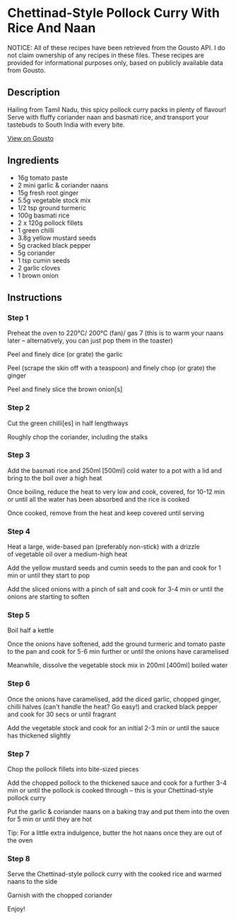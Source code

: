 # Chettinad-Style Pollock Curry With Rice And Naan

NOTICE: All of these recipes have been retrieved from the Gousto API. I do not claim ownership of any recipes in these files. These recipes are provided for informational purposes only, based on publicly available data from Gousto.

## Description

Hailing from Tamil Nadu, this spicy pollock curry packs in plenty of flavour! Serve with fluffy coriander naan and basmati rice, and transport your tastebuds to South India with every bite.

[View on Gousto](https://www.gousto.co.uk/recipes/cookbook/chettinad-style-pollock-curry-with-rice-and-naan)

## Ingredients

- 16g tomato paste
- 2 mini garlic & coriander naans
- 15g fresh root ginger
- 5.5g vegetable stock mix
- 1/2 tsp ground turmeric
- 100g basmati rice
- 2 x 120g pollock fillets
- 1 green chilli
- 3.8g yellow mustard seeds
- 5g cracked black pepper
- 5g coriander
- 1 tsp cumin seeds
- 2 garlic cloves
- 1 brown onion

## Instructions


### Step 1

Preheat the oven to 220°C/ 200°C (fan)/ gas 7 (this is to warm your naans later – alternatively, you can just pop them in the toaster)

Peel and finely dice (or grate) the garlic

Peel (scrape the skin off with a teaspoon) and finely chop (or grate) the ginger

Peel and finely slice the brown onion<span class="text-danger">[s]</span>


### Step 2

Cut the green chilli<span class="text-danger">[es]</span> in half lengthways

Roughly chop the coriander, including the stalks


### Step 3

Add the basmati rice and 250ml <span class="text-danger">[500ml]</span> cold water to a pot with a lid and bring to the boil over a high heat

Once boiling, reduce the heat to very low and cook, covered, for 10-12 min or until all the water has been absorbed and the rice is cooked

Once cooked, remove from the heat and keep covered until serving


### Step 4

Heat a large, wide-based pan (preferably non-stick) with a drizzle of vegetable oil over a medium-high heat

Add the yellow mustard seeds and cumin seeds to the pan and cook for 1 min or until they start to pop

Add the sliced onions with a pinch of salt and cook for 3-4 min or until the onions are starting to soften


### Step 5

Boil half a kettle

Once the onions have softened, add the ground turmeric and tomato paste to the pan and cook for 5-6 min further or until the onions have caramelised

Meanwhile, dissolve the vegetable stock mix in 200ml <span class="text-danger">[400ml]</span> boiled water


### Step 6

Once the onions have caramelised, add the diced garlic, chopped ginger, chilli halves (can't handle the heat? Go easy!) and cracked black pepper and cook for 30 secs or until fragrant

Add the vegetable stock and cook for an initial 2-3 min or until the sauce has thickened slightly


### Step 7

Chop the pollock fillets into bite-sized pieces

Add the chopped pollock to the thickened sauce and cook for a further 3-4 min or until the pollock is cooked through – this is your Chettinad-style pollock curry

Put the garlic & coriander naans on a baking tray and put them into the oven for 5 min or until they are hot

Tip: For a little extra indulgence, butter the hot naans once they are out of the oven

### Step 8

Serve the Chettinad-style pollock curry with the cooked rice and warmed naans to the side

Garnish with the chopped coriander

Enjoy!

